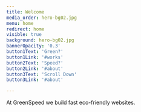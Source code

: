 ```yaml
---
title: Welcome
media_order: hero-bg02.jpg
menu: home
redirect: home
visible: true
background: hero-bg02.jpg
bannerOpacity: '0.3'
button1Text: 'Green?'
button1Link: '#works'
button2Text: 'Speed?'
button2Link: '#about'
button3Text: 'Scroll Down'
button3Link: '#about'

---
```


At GreenSpeed we build fast eco-friendly websites.